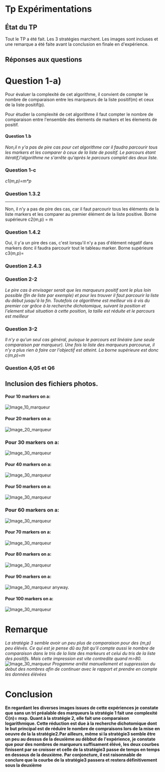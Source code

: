# Tp Expérimentations


## État du TP
Tout le TP a été fait. Les 3 stratégies marchent. Les images sont incluses et une remarque a été faite avant la conclusion en finale en  d'expérience.



## Réponses aux questions
# Question 1-a)
Pour évaluer la complexité de cet algorithme, il convient de compter le nombre de comparaison entre les marqueurs de la liste positif(m) et  ceux de la liste positif(p).


Pour étudier la complexité de cet algorithme il faut compter le nombre de comparaison entre l'ensemble des élements de markers et les élements de positif. 

#### Question 1.b


*Non,il n y'a pas de pire cas pour cet algorithme  car il faudra parcourir tous les markers et les comparer à ceux de la liste de positif. Le parcours étant itératif,l'algorithme ne s'arrête qu'après le parcours  complet des deux liste.*
### Question 1-c

*_c1(m,p)=m\*p_*


### Question 1.3.2
--------------

Non, il n'y a pas de pire des cas, car il faut parcourir tous les éléments de la liste markers et les comparer au premier élément de la liste positive.
Borne supérieure
c2(m,p) = m

### Question 1.4.2

Oui, il y'a un pire des cas, c'est lorsqu'il n'y a pas d'élément négatif dans markers donc il faudra parcourir tout le tableau marker.
Borne supérieure
c3(m,p)=

### Question 2.4.3


### Question 2-2
*Le pire cas à envisager serait que les marqueurs positif sont le plus loin possible (fin de liste par exemple) et pour les trouver il faut parcourir la liste  du début jusqu'à la fin. Toutefois  ce algorithme est meilleur vis à vis du premier car  grâce à la recherche dichotomique, suivant la position et l'element situé situation à cette position, la taille est réduite et le parcours est meilleur*

### Question 3-2
*Il n'y a qu'un seul cas général, puisque le parcours est linéaire (une seule comparaison par marqueur).*
*Une fois la liste des marqueurs parcourue, il n'y a plus rien à faire car l'objectif est atteint. La borne supérieure est donc  c(m,p)=m*
### Question 4,Q5 et Q6
## Inclusion des fichiers photos.


#### Pour 10 markers on a:

![Image_10_marqueur](/images/image1.png)
 

#### Pour 20 markers on a:

![Image_20_marqueur](/images/image2.png)


### Pour 30 markers on a:
![Image_30_marqueur](/images/image3.png)

#### Pour 40 markers on a:
![Image_30_marqueur](/images/image4.png)

#### Pour 50 markers on a:

![Image_30_marqueur](/images/image5.png)


### Pour 60 markers on a:

![Image_30_marqueur](/images/image6.png)

#### Pour 70 markers on a:

![Image_30_marqueur](/images/image7.png)

#### Pour 80 markers on a:
![Image_30_marqueur](/images/image8.png)

#### Pour 90 markers on a:
![Image_30_marqueur](/images/image9.png)
anyway.
#### Pour 100 markers on a:
![Image_30_marqueur](/images/image10.png)

# Remarque
*La stratégie 3 semble avoir un peu  plus de comparaison pour des {m,p}  peu élévés. Ce qui est je pense dû au fait qu'il compte aussi le nombre de comparaison dans le tris de la liste des markeurs et celui du tris de la liste des positifs. Mais cette impression est vite contredite quand m>80.*
![Image_30_marqueur](/images/100_200.png)
*Progamme arrêté manuellement et suppression du debut des nombres afin de continuer avec le rapport et prendre en compte les données élévées*


# Conclusion
**En regardant les diverses images issues de cette expériences je constate que sans un tri préalable des marqueurs la stratégie 1 fait une complexité C(n)= mxp. Quant à la stratégie 2, elle fait une comparaison logarithmique. Cette réduction est due à la recherche dichotomique  dont le but principal est de réduire le nombre de compraisons lors de la mise en oeuvre de la la stratégie2.Par ailleurs, même si la stratégie3 semble être un peu au dessus de la deuxième au débbut de l'expérience, je constate que pour des nombres de marqueurs suffisament élévé, les deux courbes finissent par se croisser et celle de la stratégie3 passe de temps en temps en dessous de la deuxième. Par conjoncture, il est raisonnable de conclure que la courbe de la stratégie3 passera et restera définitivement sous la deuxième**